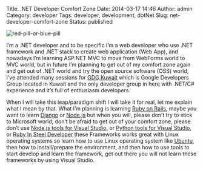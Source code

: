 Title: .NET Developer Comfort Zone
Date: 2014-03-17 14:46
Author: admin
Category: developer
Tags: developer, development, dotNet
Slug: net-developer-comfort-zone
Status: published

![red-pill-or-blue-pill]({filename}/images/red-pill-or-blue-pill.jpg)

I’m a .NET developer and to be specific I’m a web developer who use .NET framework and .NET stack to create web application (Web App), and nowadays I’m learning ASP.NET MVC to move from WebForms world to MVC world, but in future I’m planning to get out of my comfort zone again and get out of .NET world and try the open source software (OSS) world, I’ve attended many sessions for [GDG Kuwait](http://gdgkuwait.com/) which is Google Developers Group located in Kuwait and the only developer group in here with .NET/C\# experience and it’s full of enthusiasm developers.

When I will take this leap/paradigm shift I will take it for real, let me explain what I mean by that. What I’m planning is learning [Ruby on Rails](http://rubyonrails.org/), maybe you want to learn [Django](https://www.djangoproject.com/) or [Node.js](http://nodejs.org/) but when you will, please don’t try to stick to Microsoft world, don’t be afraid to get out of your comfort zone, please don’t use [Node.js tools for Visual Studio](https://nodejstools.codeplex.com/), or [Python tools for Visual Studio](https://pytools.codeplex.com/), or [Ruby In Steel Developer](http://www.sapphiresteel.com/Products/sapphire-ide/article/ruby-in-steel-developer-overview) these Frameworks works great with Linux operating systems so learn how to use Linux operating system like [Ubuntu](http://www.ubuntu.com/), then how to install/prepare the environment, and then how to use tools to start develop and learn the framework, get out there you will not learn these frameworks by using Visual Studio.
